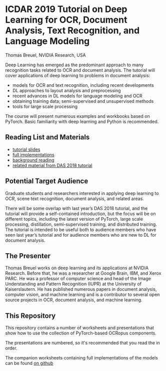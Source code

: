 ICDAR 2019 Tutorial on Deep Learning for OCR, Document Analysis, Text Recognition, and Language Modeling
================================================================================

Thomas Breuel, NVIDIA Research, USA

Deep Learning has emerged as the predominant approach to many recognition tasks related to OCR and document analysis. The tutorial will cover applications of deep learning to problems in document analysis:

- models for OCR and text recognition, including recent developments
- DL approaches to layout analysis and preprocessing
- recent advances in DL models for language modeling and OCR
- obtaining training data; semi-supervised and unsupervised methods
- tools for large scale processing

The course will present numerous examples and workbooks based on PyTorch. Basic familiarity with deep learning and Python is recommended.

Reading List and Materials
---------------------------

- [tutorial slides](https://github.com/tmbdev/icdar2019-tutorial (this repository))
- [full implementations](https://github.com/tmbdev/icdar2019-worksheets)
- [background reading](http://www.tmbdev.net/icdar2019-readings)
- [related material from DAS 2018 tutorial](github.com/tmbdev/das2018-tutorial)

Potential Target Audience
--------------------------

Graduate students and researchers interested in applying deep learning to OCR, scene text recognition, document analysis, and related areas.

There will be some overlap with last year’s DAS 2018 tutorial, and the tutorial will provide a self-contained introduction, but the focus will be on different topics, including the latest version of PyTorch, large scale processing, distillation, semi-supervised training, and distributed training. The tutorial is intended to be useful both to audience members who have seen last year’s tutorial and for audience members who are new to DL for document analysis.

The Presenter
--------------

Thomas Breuel works on deep learning and its applications at NVIDIA Research. Before that, he was a researcher at Google Brain, IBM, and Xerox PARC. He was a professor of computer science and head of the Image Understanding and Pattern Recognition (IUPR) at the University of Kaiserslautern. He has published numerous papers in document analysis, computer vision, and machine learning and is a contributor to several open source projects in OCR, document analysis, and machine learning.

This Repository
----------------

This repository contains a number of worksheets and presentations that show
how to use the collection of PyTorch-based OCRopus components.

The presentations are numbered, so it's recommended that you read the in
order.

The companion worksheets containing full implementations of the models can be found [on github](https://github.com/tmbdev/icdar2019-worksheets)
